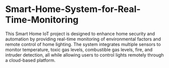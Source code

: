 # Smart-Home-System-for-Real-Time-Monitoring
This Smart Home IoT project is designed to enhance home security and automation by providing real-time monitoring of environmental factors and remote control of home lighting. 
The system integrates multiple sensors to monitor temperature, toxic gas levels, combustible gas levels, fire, and intruder detection, all while allowing users to control lights remotely through a cloud-based platform.
